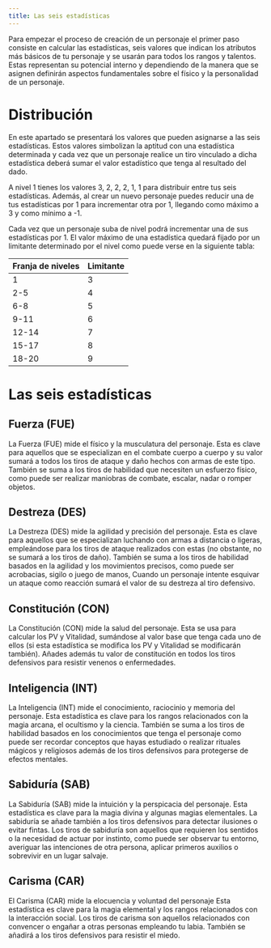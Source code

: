 ```yaml
---
title: Las seis estadísticas
---
```




Para empezar el proceso de creación de un personaje el primer paso consiste en calcular las estadísticas, seis valores que indican los atributos más básicos de tu personaje y se usarán para todos los rangos y talentos. Estas representan su potencial interno y dependiendo de la manera que se asignen definirán aspectos fundamentales sobre el físico y la personalidad de un personaje.

# Distribución

En este apartado se presentará los valores que pueden asignarse a las seis estadísticas. Estos valores simbolizan la aptitud con una estadística determinada y cada vez que un personaje realice un tiro vinculado a dicha estadística deberá sumar el valor estadístico que tenga al resultado del dado.

A nivel 1 tienes los valores 3, 2, 2, 2, 1, 1 para distribuir entre tus seis estadísticas.  Además, al crear un nuevo personaje puedes reducir una de tus estadísticas por 1 para incrementar otra por 1, llegando como máximo a 3 y como mínimo a -1.

Cada vez que un personaje suba de nivel podrá incrementar una de sus estadísticas por 1. El valor máximo de una estadística quedará fijado por un limitante determinado por el nivel como puede verse en la siguiente tabla:

| Franja de niveles | Limitante |
| ----------------- | --------- |
| 1                 | 3         |
| 2-5               | 4         |
| 6-8               | 5         |
| 9-11              | 6         |
| 12-14             | 7         |
| 15-17             | 8         |
| 18-20             | 9         |

# Las seis estadísticas

## **Fuerza** (FUE)

La Fuerza (FUE) mide el físico y la musculatura del personaje. Esta es clave para aquellos que se especializan en el combate cuerpo a cuerpo y su valor sumará a todos los tiros de ataque y daño hechos con armas de este tipo. También se suma a los tiros de habilidad que necesiten un esfuerzo físico, como puede ser realizar maniobras de combate, escalar, nadar o romper objetos.

## **Destreza** (DES) 

La Destreza (DES) mide la agilidad y precisión del personaje. Esta es clave para aquellos que se especializan luchando con armas a distancia o ligeras, empleándose para los tiros de ataque realizados con estas (no obstante, no se sumará a los tiros de daño). También se suma a los tiros de habilidad basados en la agilidad y los movimientos precisos, como puede ser acrobacias, sigilo o juego de manos, Cuando un personaje intente esquivar un ataque como reacción sumará el valor de su destreza al tiro defensivo.

## **Constitución (CON)**  

La Constitución (CON) mide la salud del personaje. Esta se usa para calcular los PV y Vitalidad, sumándose al valor base que tenga cada uno de ellos (si esta estadística se modifica los PV y Vitalidad se modificarán también). Añades además tu valor de constitución en todos los tiros defensivos para resistir venenos o enfermedades. 

## **Inteligencia (INT)**

 La Inteligencia (INT) mide el conocimiento, raciocinio y memoria del personaje. Esta estadística es clave para los rangos relacionados con la magia arcana, el ocultismo y la ciencia. También se suma a los tiros de habilidad basados en los conocimientos que tenga el personaje como puede ser recordar conceptos que hayas estudiado o realizar rituales mágicos y religiosos además de los tiros defensivos para protegerse de efectos mentales.

## **Sabiduría (SAB)** 

La Sabiduría (SAB) mide la intuición y la perspicacia del personaje. Esta estadística es clave para la magia divina y algunas magias elementales. La sabiduría se añade también a los tiros defensivos para detectar ilusiones o evitar fintas. Los tiros de sabiduría son aquellos que requieren los sentidos o la necesidad de actuar por instinto, como puede ser observar tu entorno, averiguar las intenciones de otra persona, aplicar primeros auxilios o sobrevivir en un lugar salvaje.

## **Carisma (CAR)** 

El Carisma (CAR) mide la elocuencia y voluntad del personaje Esta estadística es clave para la magia elemental y los rangos relacionados con la interacción social. Los tiros de carisma son aquellos relacionados con convencer o engañar a otras personas empleando tu labia. También se añadirá a los tiros defensivos para resistir el miedo.



